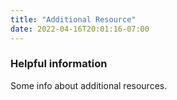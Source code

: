 ```yaml
---
title: "Additional Resource"
date: 2022-04-16T20:01:16-07:00
---
```




### Helpful information


Some info about additional resources.
